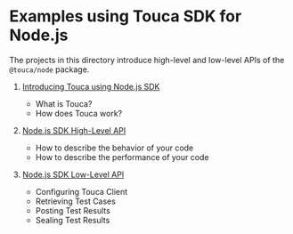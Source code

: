 # Examples using Touca SDK for Node.js

The projects in this directory introduce high-level and low-level APIs
of the `@touca/node` package.

1.  [Introducing Touca using Node.js SDK](./01_node_minimal)

    *   What is Touca?
    *   How does Touca work?

2.  [Node.js SDK High-Level API](./02_node_basic_api)

    *   How to describe the behavior of your code
    *   How to describe the performance of your code

3.  [Node.js SDK Low-Level API](./03_node_client_api)

    *   Configuring Touca Client
    *   Retrieving Test Cases
    *   Posting Test Results
    *   Sealing Test Results
